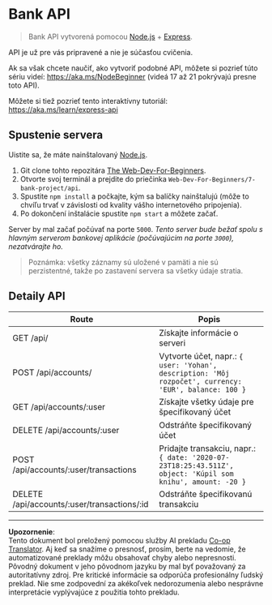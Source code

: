 <!--
CO_OP_TRANSLATOR_METADATA:
{
  "original_hash": "9884f8c8a61cf56214450f8b16a094ce",
  "translation_date": "2025-08-27T22:03:35+00:00",
  "source_file": "7-bank-project/api/README.md",
  "language_code": "sk"
}
-->
# Bank API

> Bank API vytvorená pomocou [Node.js](https://nodejs.org) + [Express](https://expressjs.com/).

API je už pre vás pripravené a nie je súčasťou cvičenia.

Ak sa však chcete naučiť, ako vytvoriť podobné API, môžete si pozrieť túto sériu videí: https://aka.ms/NodeBeginner (videá 17 až 21 pokrývajú presne toto API).

Môžete si tiež pozrieť tento interaktívny tutoriál: https://aka.ms/learn/express-api

## Spustenie servera

Uistite sa, že máte nainštalovaný [Node.js](https://nodejs.org).

1. Git clone tohto repozitára [The Web-Dev-For-Beginners](https://github.com/microsoft/Web-Dev-For-Beginners).
2. Otvorte svoj terminál a prejdite do priečinka `Web-Dev-For-Beginners/7-bank-project/api`.
2. Spustite `npm install` a počkajte, kým sa balíčky nainštalujú (môže to chvíľu trvať v závislosti od kvality vášho internetového pripojenia).
3. Po dokončení inštalácie spustite `npm start` a môžete začať.

Server by mal začať počúvať na porte `5000`.
*Tento server bude bežať spolu s hlavným serverom bankovej aplikácie (počúvajúcim na porte `3000`), nezatvárajte ho.*

> Poznámka: všetky záznamy sú uložené v pamäti a nie sú perzistentné, takže po zastavení servera sa všetky údaje stratia.

## Detaily API

Route                                        | Popis
---------------------------------------------|------------------------------------
GET    /api/                                 | Získajte informácie o serveri
POST   /api/accounts/                        | Vytvorte účet, napr.: `{ user: 'Yohan', description: 'Môj rozpočet', currency: 'EUR', balance: 100 }`
GET    /api/accounts/:user                   | Získajte všetky údaje pre špecifikovaný účet
DELETE /api/accounts/:user                   | Odstráňte špecifikovaný účet
POST   /api/accounts/:user/transactions      | Pridajte transakciu, napr.: `{ date: '2020-07-23T18:25:43.511Z', object: 'Kúpil som knihu', amount: -20 }`
DELETE  /api/accounts/:user/transactions/:id | Odstráňte špecifikovanú transakciu

---

**Upozornenie**:  
Tento dokument bol preložený pomocou služby AI prekladu [Co-op Translator](https://github.com/Azure/co-op-translator). Aj keď sa snažíme o presnosť, prosím, berte na vedomie, že automatizované preklady môžu obsahovať chyby alebo nepresnosti. Pôvodný dokument v jeho pôvodnom jazyku by mal byť považovaný za autoritatívny zdroj. Pre kritické informácie sa odporúča profesionálny ľudský preklad. Nie sme zodpovední za akékoľvek nedorozumenia alebo nesprávne interpretácie vyplývajúce z použitia tohto prekladu.